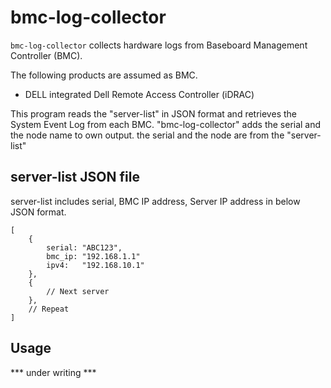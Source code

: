 bmc-log-collector
============================

`bmc-log-collector` collects hardware logs from Baseboard Management Controller (BMC).

The following products are assumed as BMC.
- DELL integrated Dell Remote Access Controller (iDRAC) 

This program reads the "server-list" in JSON format and retrieves the System Event Log from each BMC. "bmc-log-collector" adds the serial and the node name to own output. the serial and the node are from the "server-list" 


## server-list JSON file

server-list includes serial, BMC IP address, Server IP address in below JSON format.

```
[
    {
        serial: "ABC123",
        bmc_ip: "192.168.1.1"
        ipv4:   "192.168.10.1"
    },
    {
        // Next server 
    },
    // Repeat
]
```

## Usage 

 *** under writing ***
